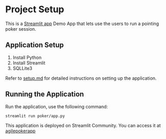 # Project Setup

This is a [Streamlit app](https://docs.streamlit.io/get-started) Demo App that lets use the users to run a pointing poker session.

## Application Setup
1. Install Python
2. Install Streamlit
3. SQLLite3

Refer to [setup.md](setup.md) for detailed instructions on setting up the application.

## Running the Application

Run the application, use the following command:
```bash
streamlit run poker/app.py
```


This application is deployed on Streamlit Community. You can access it at [agilepokerapp](https://agilepokerapp.streamlit.app/)
